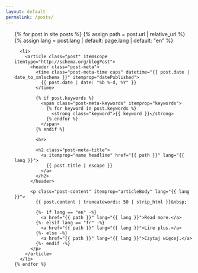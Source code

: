 ```yaml
---
layout: default
permalink: /posts/
---
```


<main id="content" class="content" property="mainContentOfPage" typeof="WebPageElement">
  <ul class="posts" itemscope itemtype="http://schema.org/blogPosts">
    {% for post in site.posts %}
      {% assign path = post.url | relative_url %}
      {% assign lang = post.lang | default: page.lang | default: "en" %}

      <li>
        <article class="post" itemscope itemtype="http://schema.org/blogPost">
          <header class="post-meta">
            <time class="post-meta-time caps" datetime="{{ post.date | date_to_xmlschema }}" itemprop="datePublished">
              {{ post.date | date: "%b %-d, %Y" }}
            </time>

            {% if post.keywords %}
              <span class="post-meta-keywords" itemprop="keywords">
                {% for keyword in post.keywords %}
                  <strong class="keyword">{{ keyword }}</strong>
                {% endfor %}
              </span>
            {% endif %}

            <br>

            <h2 class="post-meta-title">
              <a itemprop="name headline" href="{{ path }}" lang="{{ lang }}">
                {{ post.title | escape }}
              </a>
            </h2>
          </header>

          <p class="post-content" itemprop="articleBody" lang="{{ lang }}">
            {{ post.content | truncatewords: 50 | strip_html }}&nbsp;

            {%- if lang == "en" -%}
              <a href="{{ path }}" lang="{{ lang }}">Read more.</a>
            {%- elsif lang == "fr" -%}
              <a href="{{ path }}" lang="{{ lang }}">Lire plus.</a>
            {%- else -%}
              <a href="{{ path }}" lang="{{ lang }}">Czytaj więcej.</a>
            {%- endif -%}
          </p>
        </article>
      </li>
    {% endfor %}
  </ul>
</main>
